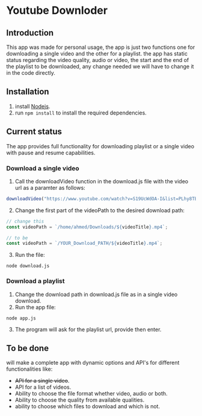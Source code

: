 # Youtube Downloder

## Introduction

This app was made for personal usage, the app is just two functions one for downloading a single video and the other for a playlist.
the app has static status regarding the video quality, audio or video, the start and the end of the playlist to be downloaded, any change needed we will have to change it in the code directly.

## Installation

1. install [Nodejs](https://nodejs.org/en/download).
2. run ```npm install``` to install the required dependencies.

## Current status

The app provides full functionality for downloading playlist or a single video with pause and resume capabilities.

### Download a single video

1. Call the downloadVideo function in the download.js file with the video url as a paramter as follows:

```javascript
downloadVideo("https://www.youtube.com/watch?v=S19UcWdOA-I&list=PLhy8TB5U6n17R78U7usaLQfCC8nbnG8Nc&index=44");
```

2. Change the first part of the videoPath to the desired download path:

```javascript
// change this
const videoPath = `/home/ahmed/Downloads/${videoTitle}.mp4`;

// to be
const videoPath = `/YOUR_Download_PATH/${videoTitle}.mp4`;
```

3. Run the file:

``` text
node download.js
```

### Download  a playlist

1. Change the download path in download.js file as in a single video download.
2. Run the app file:

``` text
node app.js
```

3. The program will ask for the playlist url, provide then enter.

## To be done

will make a complete app with dynamic options and API's for different functionalities like:

- ~~API for a single video~~.
- API for a list of videos.
- Ability to choose the file format whether video, audio or both.
- Ability to choose the quality from available qualities.
- ability to choose which files to download and which is not.

